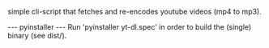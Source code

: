 simple cli-script that fetches and re-encodes youtube videos (mp4 to mp3).

--- pyinstaller ---
Run 'pyinstaller yt-dl.spec' in order to build the (single) binary (see dist/).